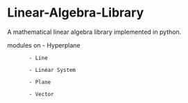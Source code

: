 # Linear-Algebra-Library
A mathematical linear algebra library implemented in python.

modules on - Hyperplane

           - Line
           
           - Linear System
           
           - Plane
           
           - Vector
           
